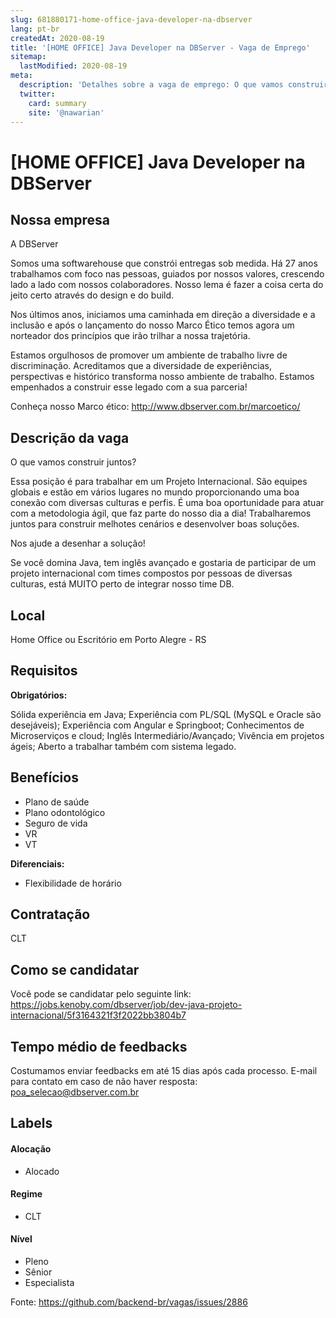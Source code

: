 ```yaml
---
slug: 681880171-home-office-java-developer-na-dbserver
lang: pt-br
createdAt: 2020-08-19
title: '[HOME OFFICE] Java Developer na DBServer - Vaga de Emprego'
sitemap:
  lastModified: 2020-08-19
meta:
  description: 'Detalhes sobre a vaga de emprego: O que vamos construir juntos? Essa posição é para trabalhar em um Projeto Internacional. São equipes globais e estão em vários lugares no mundo proporcionando uma boa conexão com diversas culturas e perfis. É uma boa oportunidade para atuar com a metodologia ágil, que faz parte do nosso dia a dia! Trabalharemos juntos para construir melhotes cenários e desenvolver boas soluções.  Nos ajude a desenhar a solução! Se você domina Java, tem inglês avançado e gostaria de participar de um projeto internacional com times compostos por pessoas de diversas culturas, está MUITO perto de integrar nosso time DB.'
  twitter:
    card: summary
    site: '@nawarian'
---
```


# [HOME OFFICE] Java Developer na DBServer

## Nossa empresa

A DBServer

Somos uma softwarehouse que constrói entregas sob medida. Há 27 anos trabalhamos com foco nas pessoas, guiados por nossos valores, crescendo lado a lado com nossos colaboradores. Nosso lema é fazer a coisa certa do jeito certo através do design e do build.

Nos últimos anos, iniciamos uma caminhada em direção a diversidade e a inclusão e após o lançamento do nosso Marco Ético temos agora um norteador dos princípios que irão trilhar a nossa trajetória.

Estamos orgulhosos de promover um ambiente de trabalho livre de discriminação. Acreditamos que a diversidade de experiências, perspectivas e histórico transforma nosso ambiente de trabalho. Estamos empenhados a construir esse legado com a sua parceria! 

Conheça nosso Marco ético: http://www.dbserver.com.br/marcoetico/

## Descrição da vaga

O que vamos construir juntos?

Essa posição é para trabalhar em um Projeto Internacional. São equipes globais e estão em vários lugares no mundo proporcionando uma boa conexão com diversas culturas e perfis. É uma boa oportunidade para atuar com a metodologia ágil, que faz parte do nosso dia a dia! Trabalharemos juntos para construir melhotes cenários e desenvolver boas soluções.  

Nos ajude a desenhar a solução!

Se você domina Java, tem inglês avançado e gostaria de participar de um projeto internacional com times compostos por pessoas de diversas culturas, está MUITO perto de integrar nosso time DB. 

## Local

Home Office ou Escritório em Porto Alegre - RS

## Requisitos

**Obrigatórios:**

Sólida experiência em Java;
Experiência com PL/SQL (MySQL e Oracle são desejáveis);
Experiência com Angular e Springboot;
Conhecimentos de Microserviços e cloud;
Inglês Intermediário/Avançado;
Vivência em projetos ágeis;
Aberto a trabalhar também com sistema legado.

## Benefícios

- Plano de saúde
- Plano odontológico
- Seguro de vida
- VR 
- VT


**Diferenciais:**
- Flexibilidade de horário

## Contratação

CLT

## Como se candidatar

Você pode se candidatar pelo seguinte link: https://jobs.kenoby.com/dbserver/job/dev-java-projeto-internacional/5f3164321f3f2022bb3804b7

## Tempo médio de feedbacks

Costumamos enviar feedbacks em até 15 dias após cada processo.
E-mail para contato em caso de não haver resposta: poa_selecao@dbserver.com.br

## Labels


#### Alocação
- Alocado


#### Regime
- CLT


#### Nível

- Pleno
- Sênior
- Especialista




Fonte: https://github.com/backend-br/vagas/issues/2886
